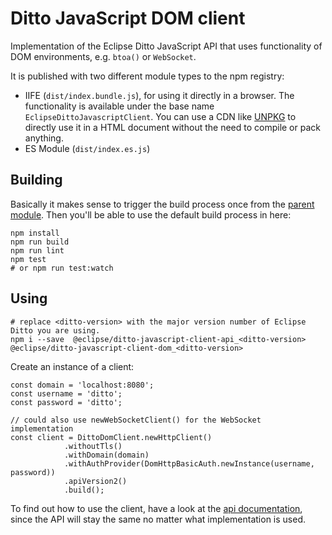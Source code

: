 # Ditto JavaScript DOM client

Implementation of the Eclipse Ditto JavaScript API that uses functionality of DOM environments, 
e.g. `btoa()` or `WebSocket`.

It is published with two different module types to the npm registry:
* IIFE (`dist/index.bundle.js`), for using it directly in a browser. The functionality is available under the base name
`EclipseDittoJavascriptClient`. You can use a CDN like [UNPKG](https://unpkg.com/) to directly
use it in a HTML document without the need to compile or pack anything.
* ES Module (`dist/index.es.js`)


## Building
Basically it makes sense to trigger the build process once from
the [parent module](../../README.md). Then you'll be able to
use the default build process in here:

```
npm install
npm run build
npm run lint
npm test
# or npm run test:watch
```

## Using

```
# replace <ditto-version> with the major version number of Eclipse Ditto you are using.
npm i --save  @eclipse/ditto-javascript-client-api_<ditto-version> @eclipse/ditto-javascript-client-dom_<ditto-version>
```

Create an instance of a client:

```
const domain = 'localhost:8080';
const username = 'ditto';
const password = 'ditto';

// could also use newWebSocketClient() for the WebSocket implementation
const client = DittoDomClient.newHttpClient()
            .withoutTls()
            .withDomain(domain)
            .withAuthProvider(DomHttpBasicAuth.newInstance(username, password))
            .apiVersion2()
            .build();
```

To find out how to use the client, have a look at the [api documentation](../api/README.md#Using-the-client),
since the API will stay the same no matter what implementation is used.
